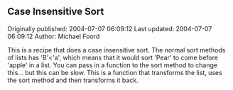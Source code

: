 ## Case Insensitive Sort

Originally published: 2004-07-07 06:09:12
Last updated: 2004-07-07 06:09:12
Author: Michael Foord

This is a recipe that does a case insensitive sort. The normal sort methods of lists has 'B'<'a', which means that it would sort 'Pear' to come before 'apple' in a list. You can pass in a function to the sort method to change this... but this can be slow. This is a function that transforms the list, uses the sort method and then transforms it back.